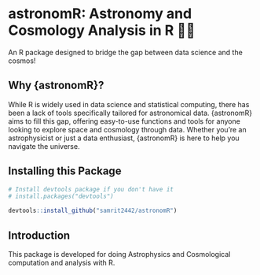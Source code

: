 # astronomR: Astronomy and Cosmology Analysis in R 🌌✨

An R package designed to bridge the gap between data science and the cosmos!

## Why {astronomR}?

While R is widely used in data science and statistical computing, there has been a lack of tools specifically tailored for astronomical data. {astronomR} aims to fill this gap, offering easy-to-use functions and tools for anyone looking to explore space and cosmology through data. Whether you’re an astrophysicist or just a data enthusiast, {astronomR} is here to help you navigate the universe.

## Installing this Package

``` r
# Install devtools package if you don't have it
# install.packages("devtools")

devtools::install_github("samrit2442/astronomR")
```

## Introduction

This package is developed for doing Astrophysics and Cosmological computation and analysis with R.





